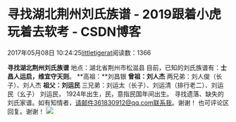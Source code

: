 
# 寻找湖北荆州刘氏族谱 - 2019跟着小虎玩着去软考 - CSDN博客

2017年05月08日 10:24:25[littletigerat](https://me.csdn.net/littletigerat)阅读数：1366



**寻找湖北荆州刘氏族谱**
地点：湖北省荆州市松滋县
目前，已知的刘氏族谱有：**士昌人运启，维宜守天则**。
**高祖：**刘昌银
**曾祖：刘人杰**
两兄弟：刘人俊（长子）、刘人杰
**祖父：刘运民**
三兄弟：刘运太（长子）、刘运清（排行老二）、刘运民（幺子）
刘运民， 1924年出生，民，意指民国年间出生。
寻找遗落、缺失的刘氏家谱。如有知情者，请邮件361830912@qq.com联系我。谢谢！
也可评论区回复。谢谢！
![](http://img2.imgtn.bdimg.com/it/u=2360339553,2764935111&fm=23&gp=0.jpg)

